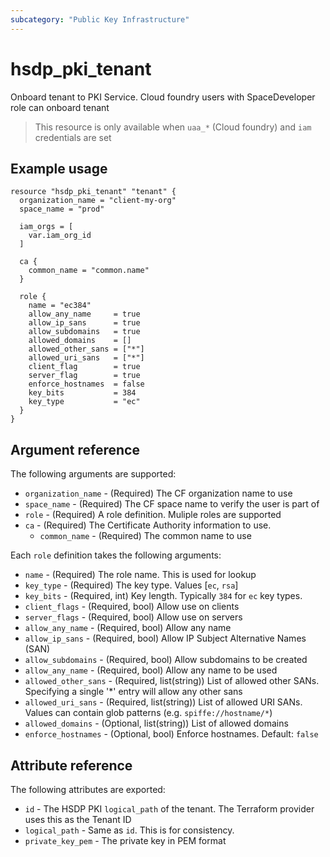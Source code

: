 ```yaml
---
subcategory: "Public Key Infrastructure"
---
```


# hsdp_pki_tenant

Onboard tenant to PKI Service. Cloud foundry users with SpaceDeveloper role can onboard tenant

> This resource is only available when `uaa_*` (Cloud foundry) and `iam` credentials are set

## Example usage

```hcl
resource "hsdp_pki_tenant" "tenant" {
  organization_name = "client-my-org"
  space_name = "prod"
  
  iam_orgs = [
    var.iam_org_id
  ]
  
  ca {
    common_name = "common.name"
  }
  
  role {
    name = "ec384"
    allow_any_name     = true
    allow_ip_sans      = true
    allow_subdomains   = true
    allowed_domains    = []
    allowed_other_sans = ["*"]
    allowed_uri_sans   = ["*"]
    client_flag        = true
    server_flag        = true
    enforce_hostnames  = false
    key_bits           = 384
    key_type           = "ec"
  }
}
```

## Argument reference

The following arguments are supported:

* `organization_name` - (Required) The CF organization name to use
* `space_name` - (Required) The CF space name to verify the user is part of
* `role` - (Required) A role definition. Muliple roles are supported
* `ca` - (Required) The Certificate Authority information to use.
  * `common_name` - (Required) The common name to use

Each `role` definition takes the following arguments:

* `name` - (Required) The role name. This is used for lookup
* `key_type` - (Required) The key type. Values [`ec`, `rsa`]
* `key_bits` - (Required, int) Key length. Typically `384` for `ec` key types.
* `client_flags` - (Required, bool) Allow use on clients
* `server_flags` - (Required, bool) Allow use on servers
* `allow_any_name` - (Required, bool) Allow any name
* `allow_ip_sans` - (Required, bool) Allow IP Subject Alternative Names (SAN)
* `allow_subdomains` - (Required, bool) Allow subdomains to be created
* `allow_any_name` - (Required, bool) Allow any name to be used
* `allowed_other_sans` - (Required, list(string)) List of
  allowed other SANs. Specifying a single '*' entry will allow any other sans
* `allowed_uri_sans` - (Required, list(string)) List of allowed
  URI SANs. Values can contain glob patterns (e.g. `spiffe://hostname/*`)
* `allowed_domains` - (Optional, list(string)) List of allowed domains
* `enforce_hostnames` - (Optional, bool) Enforce hostnames. Default: `false`

## Attribute reference

The following attributes are exported:

* `id` - The HSDP PKI `logical_path` of the tenant.
  The Terraform provider uses this as the Tenant ID
* `logical_path` - Same as `id`. This is for consistency.
* `private_key_pem` - The private key in PEM format
